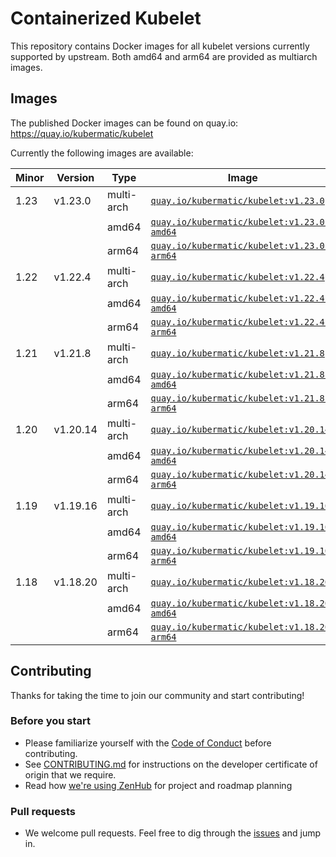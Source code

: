 # Containerized Kubelet

This repository contains Docker images for all kubelet versions currently supported by upstream.
Both amd64 and arm64 are provided as multiarch images.

## Images

The published Docker images can be found on quay.io: https://quay.io/kubermatic/kubelet

Currently the following images are available:

<!-- versions_start -->
| Minor | Version | Type | Image |
| ----- | ------- | ---- | ----- |
| 1.23 | v1.23.0 | multi-arch | [`quay.io/kubermatic/kubelet:v1.23.0`](https://quay.io/kubermatic/kubelet:v1.23.0) |
| | | amd64 | [`quay.io/kubermatic/kubelet:v1.23.0-amd64`](https://quay.io/kubermatic/kubelet:v1.23.0-amd64) |
| | | arm64 | [`quay.io/kubermatic/kubelet:v1.23.0-arm64`](https://quay.io/kubermatic/kubelet:v1.23.0-arm64) |
| 1.22 | v1.22.4 | multi-arch | [`quay.io/kubermatic/kubelet:v1.22.4`](https://quay.io/kubermatic/kubelet:v1.22.4) |
| | | amd64 | [`quay.io/kubermatic/kubelet:v1.22.4-amd64`](https://quay.io/kubermatic/kubelet:v1.22.4-amd64) |
| | | arm64 | [`quay.io/kubermatic/kubelet:v1.22.4-arm64`](https://quay.io/kubermatic/kubelet:v1.22.4-arm64) |
| 1.21 | v1.21.8 | multi-arch | [`quay.io/kubermatic/kubelet:v1.21.8`](https://quay.io/kubermatic/kubelet:v1.21.8) |
| | | amd64 | [`quay.io/kubermatic/kubelet:v1.21.8-amd64`](https://quay.io/kubermatic/kubelet:v1.21.8-amd64) |
| | | arm64 | [`quay.io/kubermatic/kubelet:v1.21.8-arm64`](https://quay.io/kubermatic/kubelet:v1.21.8-arm64) |
| 1.20 | v1.20.14 | multi-arch | [`quay.io/kubermatic/kubelet:v1.20.14`](https://quay.io/kubermatic/kubelet:v1.20.14) |
| | | amd64 | [`quay.io/kubermatic/kubelet:v1.20.14-amd64`](https://quay.io/kubermatic/kubelet:v1.20.14-amd64) |
| | | arm64 | [`quay.io/kubermatic/kubelet:v1.20.14-arm64`](https://quay.io/kubermatic/kubelet:v1.20.14-arm64) |
| 1.19 | v1.19.16 | multi-arch | [`quay.io/kubermatic/kubelet:v1.19.16`](https://quay.io/kubermatic/kubelet:v1.19.16) |
| | | amd64 | [`quay.io/kubermatic/kubelet:v1.19.16-amd64`](https://quay.io/kubermatic/kubelet:v1.19.16-amd64) |
| | | arm64 | [`quay.io/kubermatic/kubelet:v1.19.16-arm64`](https://quay.io/kubermatic/kubelet:v1.19.16-arm64) |
| 1.18 | v1.18.20 | multi-arch | [`quay.io/kubermatic/kubelet:v1.18.20`](https://quay.io/kubermatic/kubelet:v1.18.20) |
| | | amd64 | [`quay.io/kubermatic/kubelet:v1.18.20-amd64`](https://quay.io/kubermatic/kubelet:v1.18.20-amd64) |
| | | arm64 | [`quay.io/kubermatic/kubelet:v1.18.20-arm64`](https://quay.io/kubermatic/kubelet:v1.18.20-arm64) |


<!-- versions_end -->

## Contributing

Thanks for taking the time to join our community and start contributing!

### Before you start

* Please familiarize yourself with the [Code of Conduct][3] before contributing.
* See [CONTRIBUTING.md][2] for instructions on the developer certificate of origin that we require.
* Read how [we're using ZenHub][13] for project and roadmap planning

### Pull requests

* We welcome pull requests. Feel free to dig through the [issues][1] and jump in.

[1]: https://github.com/kubermatic/kubelet/issues
[2]: https://github.com/kubermatic/kubelet/blob/master/CONTRIBUTING.md
[3]: https://github.com/kubermatic/kubelet/blob/master/CODE_OF_CONDUCT.md

[11]: https://groups.google.com/forum/#!forum/kubermatic-dev
[12]: https://kubermatic.slack.com/messages/kubelet
[13]: https://github.com/kubermatic/kubelet/blob/master/Zenhub.md
[15]: http://slack.kubermatic.io/
